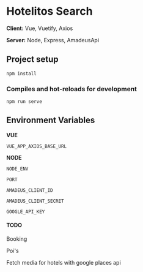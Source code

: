 # Hotelitos Search

**Client:** Vue, Vuetify, Axios

**Server:** Node, Express, AmadeusApi

## Project setup

```
npm install
```

### Compiles and hot-reloads for development

```
npm run serve
```

## Environment Variables

**VUE**

`VUE_APP_AXIOS_BASE_URL`

**NODE**

`NODE_ENV`

`PORT`

`AMADEUS_CLIENT_ID`

`AMADEUS_CLIENT_SECRET`

`GOOGLE_API_KEY`


#### TODO

Booking

Poi's

Fetch media for hotels with google places api
